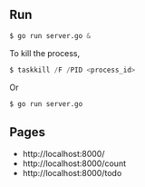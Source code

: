 ## Run

```s
$ go run server.go &
```

To kill the process,

```s
$ taskkill /F /PID <process_id>
```

Or

```s
$ go run server.go
```

## Pages

- http://localhost:8000/
- http://localhost:8000/count
- http://localhost:8000/todo